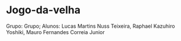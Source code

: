 # Jogo-da-velha
Grupo: Grupo; Alunos: Lucas Martins Nuss Teixeira, Raphael Kazuhiro Yoshiki, Mauro Fernandes Correia Junior 
